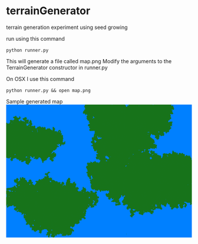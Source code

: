 terrainGenerator
================

terrain generation experiment using seed growing

run using this command
	
	python runner.py

This will generate a file called map.png
Modify the arguments to the TerrainGenerator constructor in runner.py

On OSX I use this command
	
	python runner.py && open map.png

Sample generated map
![sample generated map](map.png)
